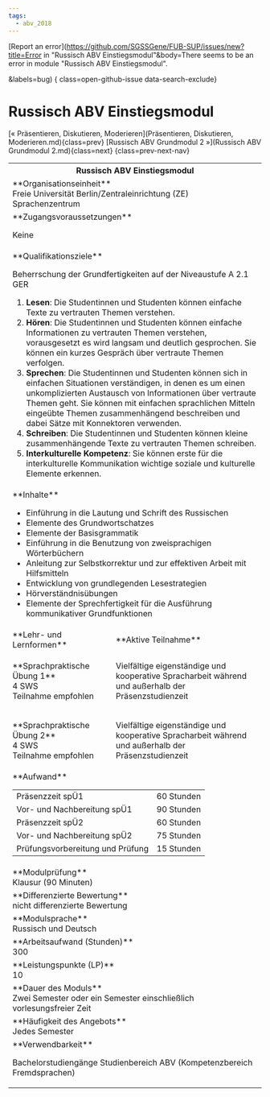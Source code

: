 ```yaml
---
tags:
  - abv_2018
---
```

[Report an error](https://github.com/SGSSGene/FUB-SUP/issues/new?title=Error in "Russisch ABV Einstiegsmodul"&body=There seems to be an error in module "Russisch ABV Einstiegsmodul".

<Describe here a slightly more detailed description of what is wrong>&labels=bug)
{ class=open-github-issue data-search-exclude}

# Russisch ABV Einstiegsmodul

[« Präsentieren, Diskutieren, Moderieren](Präsentieren, Diskutieren, Moderieren.md){class=prev}
[Russisch ABV Grundmodul 2 »](Russisch ABV Grundmodul 2.md){class=next}
{class=prev-next-nav}

<table markdown id="moduledesc">
<tr markdown class="moduledesc_head"><th colspan="2">Russisch ABV Einstiegsmodul </th></tr>
<tr markdown><td colspan="2">**Organisationseinheit**   <br>Freie Universität Berlin/Zentraleinrichtung (ZE) Sprachenzentrum</td></tr>


<tr markdown><td colspan="2">**Zugangsvoraussetzungen** <br>

Keine


</td></tr>
<tr markdown><td colspan="2">**Qualifikationsziele**    <br>

Beherrschung der Grundfertigkeiten auf der Niveaustufe A 2.1 GER

1. __Lesen__: Die Studentinnen und Studenten können einfache Texte zu
   vertrauten Themen verstehen.
2. __Hören__: Die Studentinnen und Studenten können einfache Informationen
   zu vertrauten Themen verstehen, vorausgesetzt es wird langsam und
   deutlich gesprochen. Sie können ein kurzes Gespräch über vertraute Themen
   verfolgen.
3. __Sprechen__: Die Studentinnen und Studenten können sich in einfachen
   Situationen verständigen, in denen es um einen unkomplizierten Austausch
   von Informationen über vertraute Themen geht. Sie können mit einfachen
   sprachlichen Mitteln eingeübte Themen zusammenhängend beschreiben und
   dabei Sätze mit Konnektoren verwenden.
4. __Schreiben__: Die Studentinnen und Studenten können kleine
   zusammenhängende Texte zu vertrauten Themen schreiben.
5. __Interkulturelle Kompetenz__: Sie können erste für die interkulturelle
   Kommunikation wichtige soziale und kulturelle Elemente erkennen.


</td></tr>
<tr markdown><td colspan="2">**Inhalte**                <br>


- Einführung in die Lautung und Schrift des Russischen
- Elemente des Grundwortschatzes
- Elemente der Basisgrammatik
- Einführung in die Benutzung von zweisprachigen Wörterbüchern
- Anleitung zur Selbstkorrektur und zur effektiven Arbeit mit Hilfsmitteln
- Entwicklung von grundlegenden Lesestrategien
- Hörverständnisübungen
- Elemente der Sprechfertigkeit für die Ausführung kommunikativer
  Grundfunktionen


</td></tr>

<tr markdown><td>**Lehr- und Lernformen**</td><td>**Aktive Teilnahme**</td></tr>
<tr markdown><td> **Sprachpraktische Übung 1** <br>4 SWS <br> Teilnahme empfohlen</td><td>

Vielfältige eigenständige und kooperative Spracharbeit während und außerhalb der Präsenzstudienzeit
</td></tr>
<tr markdown><td> **Sprachpraktische Übung 2** <br>4 SWS <br> Teilnahme empfohlen</td><td>

Vielfältige eigenständige und kooperative Spracharbeit während und außerhalb der Präsenzstudienzeit
</td></tr>
<tr markdown><td colspan="2">**Aufwand**                <br>
<table class="aufwand_table">
<tr><td>Präsenzzeit spÜ1</td><td>60 Stunden</td></tr>
<tr><td>Vor- und Nachbereitung spÜ1</td><td>90 Stunden</td></tr>
<tr><td>Präsenzzeit spÜ2</td><td>60 Stunden</td></tr>
<tr><td>Vor- und Nachbereitung spÜ2</td><td>75 Stunden</td></tr>
<tr><td>Prüfungsvorbereitung und Prüfung</td><td>15 Stunden</td></tr>
</table>

</td></tr>
<tr markdown><td colspan="2">**Modulprüfung**             <br>Klausur (90 Minuten)


</td></tr>
<tr markdown><td colspan="2">**Differenzierte Bewertung** <br>nicht differenzierte Bewertung

</td></tr>
<tr markdown><td colspan="2">**Modulsprache**             <br>Russisch und Deutsch</td></tr>
<tr markdown><td colspan="2">**Arbeitsaufwand (Stunden)** <br>300</td></tr>
<tr markdown><td colspan="2">**Leistungspunkte (LP)**     <br>10</td></tr>
<tr markdown><td colspan="2">**Dauer des Moduls**         <br>Zwei Semester oder ein Semester einschließlich vorlesungsfreier Zeit</td></tr>
<tr markdown><td colspan="2">**Häufigkeit des Angebots**  <br>Jedes Semester</td></tr>
<tr markdown><td colspan="2">**Verwendbarkeit**           <br>

Bachelorstudiengänge Studienbereich ABV (Kompetenzbereich Fremdsprachen)


</td></tr>

</table>
